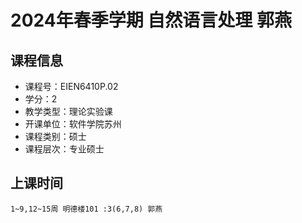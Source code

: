 # 2024年春季学期 自然语言处理 郭燕






## 课程信息

- 课程号：EIEN6410P.02
- 学分：2
- 教学类型：理论实验课
- 开课单位：软件学院苏州
- 课程类别：硕士
- 课程层次：专业硕士

## 上课时间

```
1~9,12~15周 明德楼101 :3(6,7,8) 郭燕
```


